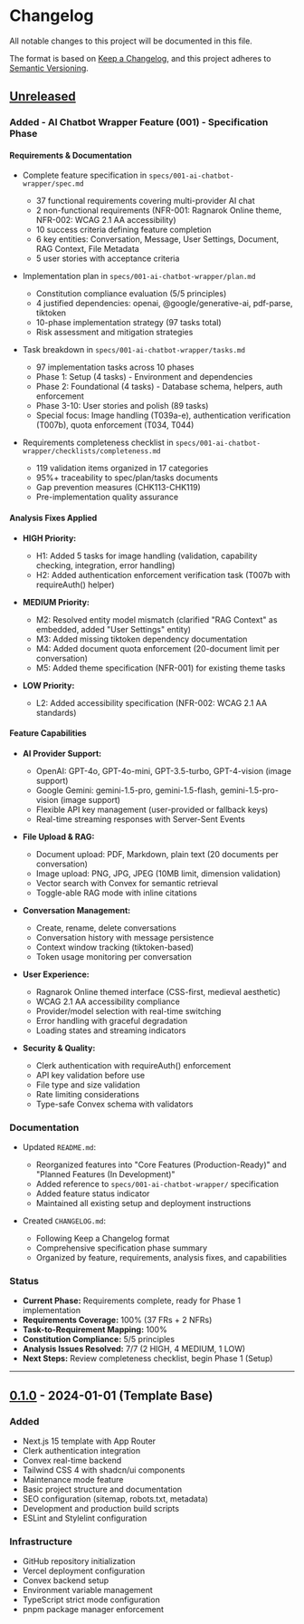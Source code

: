 # Changelog

All notable changes to this project will be documented in this file.

The format is based on [Keep a Changelog](https://keepachangelog.com/en/1.0.0/),
and this project adheres to [Semantic Versioning](https://semver.org/spec/v2.0.0.html).

## [Unreleased]

### Added - AI Chatbot Wrapper Feature (001) - Specification Phase

#### Requirements & Documentation

- Complete feature specification in `specs/001-ai-chatbot-wrapper/spec.md`

  - 37 functional requirements covering multi-provider AI chat
  - 2 non-functional requirements (NFR-001: Ragnarok Online theme, NFR-002: WCAG 2.1 AA accessibility)
  - 10 success criteria defining feature completion
  - 6 key entities: Conversation, Message, User Settings, Document, RAG Context, File Metadata
  - 5 user stories with acceptance criteria

- Implementation plan in `specs/001-ai-chatbot-wrapper/plan.md`

  - Constitution compliance evaluation (5/5 principles)
  - 4 justified dependencies: openai, @google/generative-ai, pdf-parse, tiktoken
  - 10-phase implementation strategy (97 tasks total)
  - Risk assessment and mitigation strategies

- Task breakdown in `specs/001-ai-chatbot-wrapper/tasks.md`

  - 97 implementation tasks across 10 phases
  - Phase 1: Setup (4 tasks) - Environment and dependencies
  - Phase 2: Foundational (4 tasks) - Database schema, helpers, auth enforcement
  - Phase 3-10: User stories and polish (89 tasks)
  - Special focus: Image handling (T039a-e), authentication verification (T007b), quota enforcement (T034, T044)

- Requirements completeness checklist in `specs/001-ai-chatbot-wrapper/checklists/completeness.md`
  - 119 validation items organized in 17 categories
  - 95%+ traceability to spec/plan/tasks documents
  - Gap prevention measures (CHK113-CHK119)
  - Pre-implementation quality assurance

#### Analysis Fixes Applied

- **HIGH Priority:**

  - H1: Added 5 tasks for image handling (validation, capability checking, integration, error handling)
  - H2: Added authentication enforcement verification task (T007b with requireAuth() helper)

- **MEDIUM Priority:**

  - M2: Resolved entity model mismatch (clarified "RAG Context" as embedded, added "User Settings" entity)
  - M3: Added missing tiktoken dependency documentation
  - M4: Added document quota enforcement (20-document limit per conversation)
  - M5: Added theme specification (NFR-001) for existing theme tasks

- **LOW Priority:**
  - L2: Added accessibility specification (NFR-002: WCAG 2.1 AA standards)

#### Feature Capabilities

- **AI Provider Support:**

  - OpenAI: GPT-4o, GPT-4o-mini, GPT-3.5-turbo, GPT-4-vision (image support)
  - Google Gemini: gemini-1.5-pro, gemini-1.5-flash, gemini-1.5-pro-vision (image support)
  - Flexible API key management (user-provided or fallback keys)
  - Real-time streaming responses with Server-Sent Events

- **File Upload & RAG:**

  - Document upload: PDF, Markdown, plain text (20 documents per conversation)
  - Image upload: PNG, JPG, JPEG (10MB limit, dimension validation)
  - Vector search with Convex for semantic retrieval
  - Toggle-able RAG mode with inline citations

- **Conversation Management:**

  - Create, rename, delete conversations
  - Conversation history with message persistence
  - Context window tracking (tiktoken-based)
  - Token usage monitoring per conversation

- **User Experience:**

  - Ragnarok Online themed interface (CSS-first, medieval aesthetic)
  - WCAG 2.1 AA accessibility compliance
  - Provider/model selection with real-time switching
  - Error handling with graceful degradation
  - Loading states and streaming indicators

- **Security & Quality:**
  - Clerk authentication with requireAuth() enforcement
  - API key validation before use
  - File type and size validation
  - Rate limiting considerations
  - Type-safe Convex schema with validators

### Documentation

- Updated `README.md`:

  - Reorganized features into "Core Features (Production-Ready)" and "Planned Features (In Development)"
  - Added reference to `specs/001-ai-chatbot-wrapper/` specification
  - Added feature status indicator
  - Maintained all existing setup and deployment instructions

- Created `CHANGELOG.md`:
  - Following Keep a Changelog format
  - Comprehensive specification phase summary
  - Organized by feature, requirements, analysis fixes, and capabilities

### Status

- **Current Phase:** Requirements complete, ready for Phase 1 implementation
- **Requirements Coverage:** 100% (37 FRs + 2 NFRs)
- **Task-to-Requirement Mapping:** 100%
- **Constitution Compliance:** 5/5 principles
- **Analysis Issues Resolved:** 7/7 (2 HIGH, 4 MEDIUM, 1 LOW)
- **Next Steps:** Review completeness checklist, begin Phase 1 (Setup)

---

## [0.1.0] - 2024-01-01 (Template Base)

### Added

- Next.js 15 template with App Router
- Clerk authentication integration
- Convex real-time backend
- Tailwind CSS 4 with shadcn/ui components
- Maintenance mode feature
- Basic project structure and documentation
- SEO configuration (sitemap, robots.txt, metadata)
- Development and production build scripts
- ESLint and Stylelint configuration

### Infrastructure

- GitHub repository initialization
- Vercel deployment configuration
- Convex backend setup
- Environment variable management
- TypeScript strict mode configuration
- pnpm package manager enforcement

[Unreleased]: https://github.com/romiafan/ai-chatbot-project/compare/v0.1.0...HEAD
[0.1.0]: https://github.com/romiafan/ai-chatbot-project/releases/tag/v0.1.0
